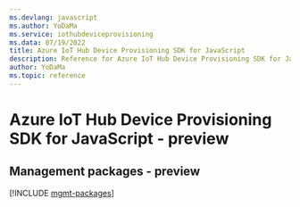 ```yaml
---
ms.devlang: javascript
ms.author: YoDaMa
ms.service: iothubdeviceprovisioning
ms.data: 07/19/2022
title: Azure IoT Hub Device Provisioning SDK for JavaScript
description: Reference for Azure IoT Hub Device Provisioning SDK for JavaScript
author: YoDaMa
ms.topic: reference
---
```

# Azure IoT Hub Device Provisioning SDK for JavaScript - preview

## Management packages - preview
[!INCLUDE [mgmt-packages](iot-hub-device-provisioning-mgmt-index.md)]

